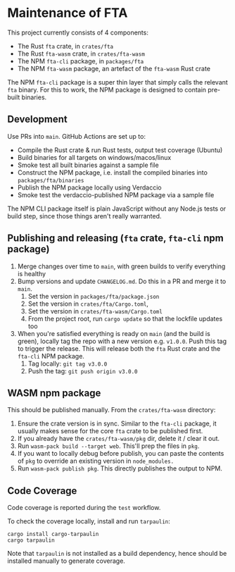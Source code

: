 # Maintenance of FTA

This project currently consists of 4 components:

- The Rust `fta` crate, in `crates/fta`
- The Rust `fta-wasm` crate, in `crates/fta-wasm`
- The NPM `fta-cli` package, in `packages/fta`
- The NPM `fta-wasm` package, an artefact of the `fta-wasm` Rust crate

The NPM `fta-cli` package is a super thin layer that simply calls the relevant `fta` binary. For this to work, the NPM package is designed to contain pre-built binaries.

## Development

Use PRs into `main`. GitHub Actions are set up to:

- Compile the Rust crate & run Rust tests, output test coverage (Ubuntu)
- Build binaries for all targets on windows/macos/linux
- Smoke test all built binaries against a sample file
- Construct the NPM package, i.e. install the compiled binaries into `packages/fta/binaries`
- Publish the NPM package locally using Verdaccio
- Smoke test the verdaccio-published NPM package via a sample file

The NPM CLI package itself is plain JavaScript without any Node.js tests or build step, since those things aren't really warranted.

## Publishing and releasing (`fta` crate, `fta-cli` npm package)

1. Merge changes over time to `main`, with green builds to verify everything is healthy
2. Bump versions and update `CHANGELOG.md`. Do this in a PR and merge it to `main`.
   1. Set the version in `packages/fta/package.json`
   2. Set the version in `crates/fta/Cargo.toml`, 
   3. Set the version in `crates/fta-wasm/Cargo.toml`
   4. From the project root, run `cargo update` so that the lockfile updates too
3. When you're satisfied everything is ready on `main` (and the build is green), locally tag the repo with a new version e.g. `v1.0.0`. Push this tag to trigger the release. This will release both the `fta` Rust crate and the `fta-cli` NPM package.
   1. Tag locally: `git tag v3.0.0`
   2. Push the tag: `git push origin v3.0.0` 

## WASM npm package

This should be published manually. From the `crates/fta-wasm` directory:

1. Ensure the crate version is in sync. Similar to the `fta-cli` package, it usually makes sense for the core `fta` crate to be published first.
2. If you already have the `crates/fta-wasm/pkg` dir, delete it / clear it out.
3. Run `wasm-pack build --target web`. This'll prep the files in `pkg`.
4. If you want to locally debug before publish, you can paste the contents of `pkg` to override an existing version in `node_modules.`
5. Run `wasm-pack publish pkg`. This directly publishes the output to NPM.

## Code Coverage

Code coverage is reported during the `test` workflow.

To check the coverage locally, install and run `tarpaulin`:

```
cargo install cargo-tarpaulin
cargo tarpaulin
```

Note that `tarpaulin` is not installed as a build dependency, hence should be installed manually to generate coverage.
